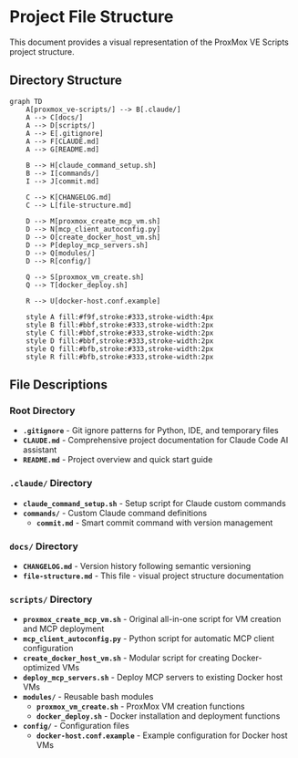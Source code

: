 # Project File Structure

This document provides a visual representation of the ProxMox VE Scripts project structure.

## Directory Structure

```mermaid
graph TD
    A[proxmox_ve-scripts/] --> B[.claude/]
    A --> C[docs/]
    A --> D[scripts/]
    A --> E[.gitignore]
    A --> F[CLAUDE.md]
    A --> G[README.md]

    B --> H[claude_command_setup.sh]
    B --> I[commands/]
    I --> J[commit.md]

    C --> K[CHANGELOG.md]
    C --> L[file-structure.md]

    D --> M[proxmox_create_mcp_vm.sh]
    D --> N[mcp_client_autoconfig.py]
    D --> O[create_docker_host_vm.sh]
    D --> P[deploy_mcp_servers.sh]
    D --> Q[modules/]
    D --> R[config/]

    Q --> S[proxmox_vm_create.sh]
    Q --> T[docker_deploy.sh]

    R --> U[docker-host.conf.example]

    style A fill:#f9f,stroke:#333,stroke-width:4px
    style B fill:#bbf,stroke:#333,stroke-width:2px
    style C fill:#bbf,stroke:#333,stroke-width:2px
    style D fill:#bbf,stroke:#333,stroke-width:2px
    style Q fill:#bfb,stroke:#333,stroke-width:2px
    style R fill:#bfb,stroke:#333,stroke-width:2px
```

## File Descriptions

### Root Directory

- **`.gitignore`** - Git ignore patterns for Python, IDE, and temporary files
- **`CLAUDE.md`** - Comprehensive project documentation for Claude Code AI assistant
- **`README.md`** - Project overview and quick start guide

### `.claude/` Directory

- **`claude_command_setup.sh`** - Setup script for Claude custom commands
- **`commands/`** - Custom Claude command definitions
  - **`commit.md`** - Smart commit command with version management

### `docs/` Directory

- **`CHANGELOG.md`** - Version history following semantic versioning
- **`file-structure.md`** - This file - visual project structure documentation

### `scripts/` Directory

- **`proxmox_create_mcp_vm.sh`** - Original all-in-one script for VM creation and MCP deployment
- **`mcp_client_autoconfig.py`** - Python script for automatic MCP client configuration
- **`create_docker_host_vm.sh`** - Modular script for creating Docker-optimized VMs
- **`deploy_mcp_servers.sh`** - Deploy MCP servers to existing Docker host VMs
- **`modules/`** - Reusable bash modules
  - **`proxmox_vm_create.sh`** - ProxMox VM creation functions
  - **`docker_deploy.sh`** - Docker installation and deployment functions
- **`config/`** - Configuration files
  - **`docker-host.conf.example`** - Example configuration for Docker host VMs
